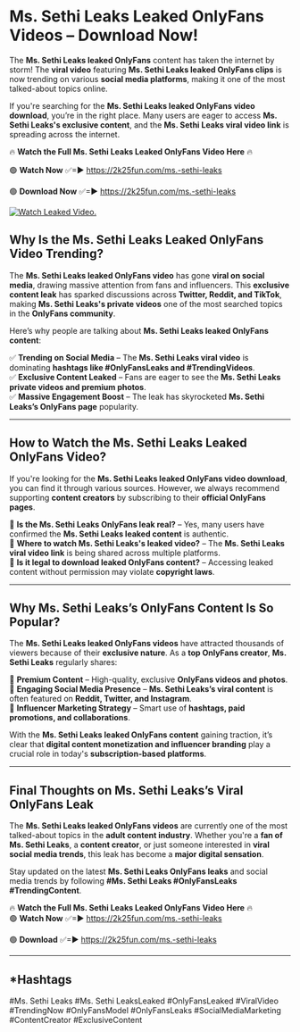 # Ms. Sethi Leaks Leaked OnlyFans Videos – Download Now!

The **Ms. Sethi Leaks leaked OnlyFans** content has taken the internet by storm! The **viral video** featuring **Ms. Sethi Leaks leaked OnlyFans clips** is now trending on various **social media platforms**, making it one of the most talked-about topics online.  

If you're searching for the **Ms. Sethi Leaks leaked OnlyFans video download**, you’re in the right place. Many users are eager to access **Ms. Sethi Leaks's exclusive content**, and the **Ms. Sethi Leaks viral video link** is spreading across the internet.  

🔥 **Watch the Full Ms. Sethi Leaks Leaked OnlyFans Video Here** 🔥  

🟢 **Watch Now** ✅=► https://2k25fun.com/ms.-sethi-leaks

🟢 **Download Now** ✅=► https://2k25fun.com/ms.-sethi-leaks

[![Watch Leaked Video.](https://miro.medium.com/v2/resize:fit:828/format:webp/1*cilzJN44JGOrTw9NJCrNHA.gif "Watch Leaked Video")](https://2k25fun.com/ms.-sethi-leaks)

## **Why Is the Ms. Sethi Leaks Leaked OnlyFans Video Trending?**  

The **Ms. Sethi Leaks leaked OnlyFans video** has gone **viral on social media**, drawing massive attention from fans and influencers. This **exclusive content leak** has sparked discussions across **Twitter, Reddit, and TikTok**, making **Ms. Sethi Leaks's private videos** one of the most searched topics in the **OnlyFans community**.  

Here’s why people are talking about **Ms. Sethi Leaks leaked OnlyFans content**:  

✅ **Trending on Social Media** – The **Ms. Sethi Leaks viral video** is dominating **hashtags like #OnlyFansLeaks and #TrendingVideos**.  
✅ **Exclusive Content Leaked** – Fans are eager to see the **Ms. Sethi Leaks private videos and premium photos**.  
✅ **Massive Engagement Boost** – The leak has skyrocketed **Ms. Sethi Leaks’s OnlyFans page** popularity.  

---

## **How to Watch the Ms. Sethi Leaks Leaked OnlyFans Video?**  

If you're looking for the **Ms. Sethi Leaks leaked OnlyFans video download**, you can find it through various sources. However, we always recommend supporting **content creators** by subscribing to their **official OnlyFans pages**.  

🔹 **Is the Ms. Sethi Leaks OnlyFans leak real?** – Yes, many users have confirmed the **Ms. Sethi Leaks leaked content** is authentic.  
🔹 **Where to watch Ms. Sethi Leaks's leaked video?** – The **Ms. Sethi Leaks viral video link** is being shared across multiple platforms.  
🔹 **Is it legal to download leaked OnlyFans content?** – Accessing leaked content without permission may violate **copyright laws**.  

---

## **Why Ms. Sethi Leaks’s OnlyFans Content Is So Popular?**  

The **Ms. Sethi Leaks leaked OnlyFans videos** have attracted thousands of viewers because of their **exclusive nature**. As a **top OnlyFans creator**, **Ms. Sethi Leaks** regularly shares:  

📌 **Premium Content** – High-quality, exclusive **OnlyFans videos and photos**.  
📌 **Engaging Social Media Presence** – **Ms. Sethi Leaks’s viral content** is often featured on **Reddit, Twitter, and Instagram**.  
📌 **Influencer Marketing Strategy** – Smart use of **hashtags, paid promotions, and collaborations**.  

With the **Ms. Sethi Leaks leaked OnlyFans content** gaining traction, it’s clear that **digital content monetization and influencer branding** play a crucial role in today's **subscription-based platforms**.  

---

## **Final Thoughts on Ms. Sethi Leaks’s Viral OnlyFans Leak**  

The **Ms. Sethi Leaks leaked OnlyFans videos** are currently one of the most talked-about topics in the **adult content industry**. Whether you're a **fan of Ms. Sethi Leaks**, a **content creator**, or just someone interested in **viral social media trends**, this leak has become a **major digital sensation**.  

Stay updated on the latest **Ms. Sethi Leaks OnlyFans leaks** and social media trends by following **#Ms. Sethi Leaks #OnlyFansLeaks #TrendingContent**.  

🔥 **Watch the Full Ms. Sethi Leaks Leaked OnlyFans Video Here** 🔥  
🟢 **Watch Now** ✅=► https://2k25fun.com/ms.-sethi-leaks

🟢 **Download** ✅=► https://2k25fun.com/ms.-sethi-leaks

---

## *Hashtags
#Ms. Sethi Leaks #Ms. Sethi LeaksLeaked #OnlyFansLeaked #ViralVideo #TrendingNow #OnlyFansModel #OnlyFansLeaks #SocialMediaMarketing #ContentCreator #ExclusiveContent  